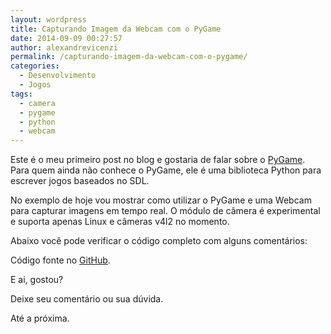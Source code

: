 ```yaml
---
layout: wordpress
title: Capturando Imagem da Webcam com o PyGame
date: 2014-09-09 00:27:57
author: alexandrevicenzi
permalink: /capturando-imagem-da-webcam-com-o-pygame/
categories:
  - Desenvolvimento
  - Jogos
tags:
  - camera
  - pygame
  - python
  - webcam
---
```


Este é o meu primeiro post no blog e gostaria de falar sobre o <a title="PyGame" href="http://www.pygame.org/news.html" target="_blank">PyGame</a>. Para quem ainda não conhece o PyGame, ele é uma biblioteca Python para escrever jogos baseados no SDL.

No exemplo de hoje vou mostrar como utilizar o PyGame e uma Webcam para capturar imagens em tempo real. O módulo de câmera é experimental e suporta apenas Linux e câmeras v4l2 no momento.

Abaixo você pode verificar o código completo com alguns comentários:

<script type='text/javascript' src='//gistfy-app.herokuapp.com/github/ButecoOpenSource/pycam/pycam.py'></script>

Código fonte no <a href="https://github.com/ButecoOpenSource/pycam">GitHub</a>.

E ai, gostou?

Deixe seu comentário ou sua dúvida.

Até a próxima.